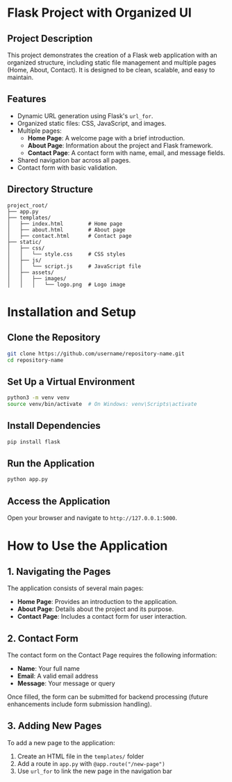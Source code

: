 # Flask Project with Organized UI

## Project Description
This project demonstrates the creation of a Flask web application with an organized structure, including static file management and multiple pages (Home, About, Contact). It is designed to be clean, scalable, and easy to maintain.

## Features
- Dynamic URL generation using Flask's `url_for`.
- Organized static files: CSS, JavaScript, and images.
- Multiple pages:
  - **Home Page**: A welcome page with a brief introduction.
  - **About Page**: Information about the project and Flask framework.
  - **Contact Page**: A contact form with name, email, and message fields.
- Shared navigation bar across all pages.
- Contact form with basic validation.

## Directory Structure
```plaintext
project_root/
├── app.py
├── templates/
│   ├── index.html        # Home page
│   ├── about.html        # About page
│   ├── contact.html      # Contact page
├── static/
│   ├── css/
│   │   └── style.css     # CSS styles
│   ├── js/
│   │   └── script.js     # JavaScript file
│   ├── assets/
│   │   ├── images/
│   │   │   └── logo.png  # Logo image
```

# Installation and Setup

## Clone the Repository

```bash
git clone https://github.com/username/repository-name.git
cd repository-name
```

## Set Up a Virtual Environment

```bash
python3 -m venv venv
source venv/bin/activate  # On Windows: venv\Scripts\activate
```

## Install Dependencies

```bash
pip install flask
```

## Run the Application

```bash
python app.py
```

## Access the Application

Open your browser and navigate to `http://127.0.0.1:5000`.

# How to Use the Application

## 1. Navigating the Pages

The application consists of several main pages:

* **Home Page**: Provides an introduction to the application.
* **About Page**: Details about the project and its purpose.
* **Contact Page**: Includes a contact form for user interaction.

## 2. Contact Form

The contact form on the Contact Page requires the following information:

* **Name**: Your full name
* **Email**: A valid email address
* **Message**: Your message or query

Once filled, the form can be submitted for backend processing (future enhancements include form submission handling).

## 3. Adding New Pages

To add a new page to the application:

1. Create an HTML file in the `templates/` folder
2. Add a route in `app.py` with `@app.route("/new-page")`
3. Use `url_for` to link the new page in the navigation bar

